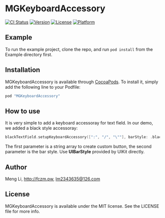 # MGKeyboardAccessory

[![CI Status](http://img.shields.io/travis/limeng/MGKeyboardAccessory.svg?style=flat)](https://travis-ci.org/limeng/MGKeyboardAccessory)
[![Version](https://img.shields.io/cocoapods/v/MGKeyboardAccessory.svg?style=flat)](http://cocoapods.org/pods/MGKeyboardAccessory)
[![License](https://img.shields.io/cocoapods/l/MGKeyboardAccessory.svg?style=flat)](http://cocoapods.org/pods/MGKeyboardAccessory)
[![Platform](https://img.shields.io/cocoapods/p/MGKeyboardAccessory.svg?style=flat)](http://cocoapods.org/pods/MGKeyboardAccessory)

## Example

To run the example project, clone the repo, and run `pod install` from the Example directory first.

## Installation

MGKeyboardAccessory is available through [CocoaPods](http://cocoapods.org). To install
it, simply add the following line to your Podfile:

```ruby
pod "MGKeyboardAccessory"
```

## How to use
It is very simple to add a keyboard accessoray for text field. In our demo, we added a black style accessoray:

```swift
blackTextField.setupKeyboardAccessory([":", "/", "\""], barStyle: .black)
```

The first parameter is a string array to create custom button, the second parameter is the bar style. Use **UIBarStyle** provided by UIKit directly.

## Author

Meng Li, http://fczm.pw, lm2343635@126.com

## License

MGKeyboardAccessory is available under the MIT license. See the LICENSE file for more info.
